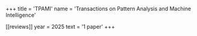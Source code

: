 +++
title = 'TPAMI'
name = 'Transactions on Pattern Analysis and Machine Intelligence'

[[reviews]]
year = 2025
text = '1 paper'
+++